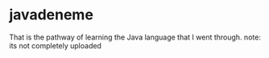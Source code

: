 # javadeneme
That is the pathway of learning the Java language that I went through.
note: its not completely uploaded 
